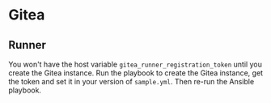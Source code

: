 # Gitea

## Runner

You won't have the host variable `gitea_runner_registration_token` until you create the Gitea instance. Run the playbook to create the Gitea instance, get the token and set it in your version of `sample.yml`. Then re-run the Ansible playbook.
